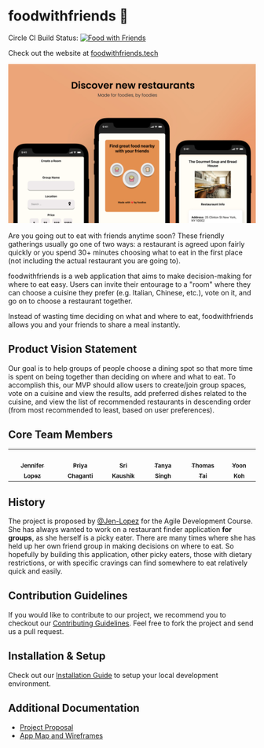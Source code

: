 # foodwithfriends :green_salad:

Circle CI Build Status: [![Food with Friends](https://circleci.com/gh/software-students-fall2021/project-setup-foodwithfriends.svg?style=svg)](https://circleci.com/gh/software-students-fall2021/project-setup-foodwithfriends)

Check out the website at [foodwithfriends.tech](https://foodwithfriends.tech/)

![Food with Friends Banner](./front-end/src/img/about-banner.jpg)

Are you going out to eat with friends anytime soon? These friendly gatherings usually go one of two ways: a restaurant is agreed upon fairly quickly or you spend 30+ minutes choosing what to eat in the first place (not including the actual restaurant you are going to).

foodwithfriends is a web application that aims to make decision-making for where to eat easy. Users can invite their entourage to a "room" where they can choose a cuisine they prefer (e.g. Italian, Chinese, etc.), vote on it, and go on to choose a restaurant together.

Instead of wasting time deciding on what and where to eat, foodwithfriends allows you and your friends to share a meal instantly.

## Product Vision Statement

Our goal is to help groups of people choose a dining spot so that more time is spent on being together than deciding on where and what to eat. To accomplish this, our MVP should allow users to create/join group spaces, vote on a cuisine and view the results, add preferred dishes related to the cuisine, and view the list of recommended restaurants in descending order (from most recommended to least, based on user preferences).

## Core Team Members

<table>
  <tr>
    <td align="center"><a href="https://github.com/Jen-Lopez"><img src="https://avatars.githubusercontent.com/u/21044058?s=400&u=ba065b3d40eb24aabc9097b14cf78c2f504adc52&v=4" width="100px;" alt=""/><br /><sub>   <b>Jennifer Lopez</b></sub></a><br /></td>
    <td align="center"><a href="https://github.com/psc358"><img src="https://avatars.githubusercontent.com/u/52253078?v=4" width="100px;" alt=""/><br /><sub><b>Priya Chaganti</b></sub></a><br /></td>
    <td align="center"><a href="https://github.com/Golemwardox"><img src="https://avatars.githubusercontent.com/u/71036353?v=4" width="100px;" alt=""/><br /><sub><b>Sri Kaushik</b></sub></a><br /></td>
    <td align="center"><a href="https://github.com/tanyasingh7"><img src="https://avatars.githubusercontent.com/u/60750284?v=4" width="100px;" alt=""/><br /><sub> <b>Tanya Singh</b></sub></a><br /></td>
    <td align="center"><a href="https://github.com/thomastai1666"><img src="https://avatars.githubusercontent.com/u/36852809?v=4" width="100px;" alt=""/><br /><sub><b>Thomas Tai</b></sub></a><br /></td>
    <td align="center"><a href="https://github.com/yunko1803"><img src="https://avatars.githubusercontent.com/u/35706156?v=4" width="100px;" alt=""/><br /><sub><b>Yoon Koh</b></sub></a><br /></td>
  </tr>
</table>

## History

The project is proposed by [@Jen-Lopez](https://github.com/Jen-Lopez) for the Agile Development Course. She has always wanted to work on a restaurant finder application **for groups**, as she herself is a picky eater. There are many times where she has held up her own friend group in making decisions on where to eat. So hopefully by building this application, other picky eaters, those with dietary restrictions, or with specific cravings can find somewhere to eat relatively quick and easily.

## Contribution Guidelines

If you would like to contribute to our project, we recommend you to checkout our [Contributing Guidelines](./CONTRIBUTING.md). Feel free to fork the project and send us a pull request.

## Installation & Setup

Check out our [Installation Guide](./INSTALLATION.md) to setup your local development environment.

## Additional Documentation

- [Project Proposal](https://github.com/software-students-fall2021/project-proposal-jennifer-lopez)
- [App Map and Wireframes](https://github.com/software-students-fall2021/user-experience-design-tanya-singh)
